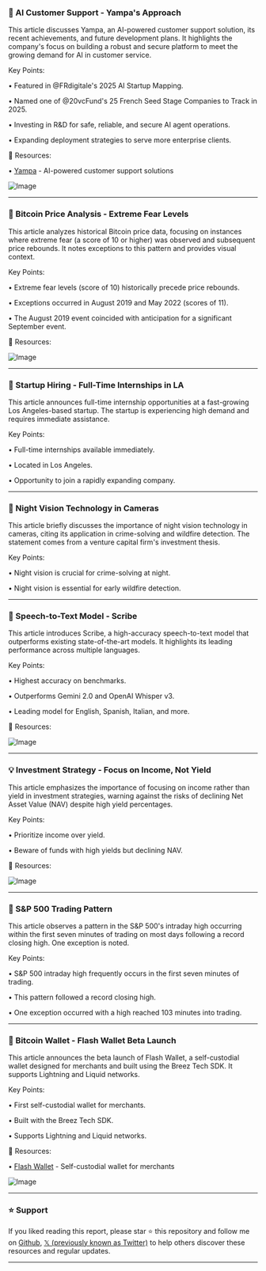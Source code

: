 ### 🚀 AI Customer Support - Yampa's Approach

This article discusses Yampa, an AI-powered customer support solution, its recent achievements, and future development plans.  It highlights the company's focus on building a robust and secure platform to meet the growing demand for AI in customer service.

Key Points:

• Featured in  @FRdigitale's 2025 AI Startup Mapping.


• Named one of @20vcFund's 25 French Seed Stage Companies to Track in 2025.


• Investing in R&D for safe, reliable, and secure AI agent operations.


• Expanding deployment strategies to serve more enterprise clients.


🔗 Resources:

• [Yampa](https://yampa.ai) - AI-powered customer support solutions

![Image](https://pbs.twimg.com/ext_tw_video_thumb/1895399704633966594/pu/img/CkwSvIHZKwGz-8my.jpg)



---
### 🤖 Bitcoin Price Analysis - Extreme Fear Levels

This article analyzes historical Bitcoin price data, focusing on instances where extreme fear (a score of 10 or higher) was observed and subsequent price rebounds.  It notes exceptions to this pattern and provides visual context.

Key Points:

• Extreme fear levels (score of 10) historically precede price rebounds.


• Exceptions occurred in August 2019 and May 2022 (scores of 11).


• The August 2019 event coincided with anticipation for a significant September event.


🔗 Resources:

![Image](https://pbs.twimg.com/media/GkyfhBMWYAARzZN?format=jpg&name=small)



---
### 🤖 Startup Hiring - Full-Time Internships in LA

This article announces full-time internship opportunities at a fast-growing Los Angeles-based startup. The startup is experiencing high demand and requires immediate assistance.

Key Points:

• Full-time internships available immediately.


• Located in Los Angeles.


• Opportunity to join a rapidly expanding company.



---
### 🤖 Night Vision Technology in Cameras

This article briefly discusses the importance of night vision technology in cameras, citing its application in crime-solving and wildfire detection.  The statement comes from a venture capital firm's investment thesis.

Key Points:

• Night vision is crucial for crime-solving at night.


•  Night vision is essential for early wildfire detection.



---
### 🤖 Speech-to-Text Model - Scribe

This article introduces Scribe, a high-accuracy speech-to-text model that outperforms existing state-of-the-art models. It highlights its leading performance across multiple languages.

Key Points:

• Highest accuracy on benchmarks.


• Outperforms Gemini 2.0 and OpenAI Whisper v3.


• Leading model for English, Spanish, Italian, and more.


🔗 Resources:

![Image](https://pbs.twimg.com/ext_tw_video_thumb/1894817532902543360/pu/img/kSC16U6sf6sjqpCW.jpg)



---
### 💡 Investment Strategy - Focus on Income, Not Yield

This article emphasizes the importance of focusing on income rather than yield in investment strategies, warning against the risks of declining Net Asset Value (NAV) despite high yield percentages.

Key Points:

• Prioritize income over yield.


• Beware of funds with high yields but declining NAV.



🔗 Resources:

![Image](https://pbs.twimg.com/media/Gk0OwSbWoAIWTyJ?format=png&name=small)



---
### 🤖 S&P 500 Trading Pattern

This article observes a pattern in the S&P 500's intraday high occurring within the first seven minutes of trading on most days following a record closing high.  One exception is noted.

Key Points:

• S&P 500 intraday high frequently occurs in the first seven minutes of trading.


• This pattern followed a record closing high.


• One exception occurred with a high reached 103 minutes into trading.



---
### 🚀 Bitcoin Wallet - Flash Wallet Beta Launch

This article announces the beta launch of Flash Wallet, a self-custodial wallet designed for merchants and built using the Breez Tech SDK.  It supports Lightning and Liquid networks.

Key Points:

• First self-custodial wallet for merchants.


• Built with the Breez Tech SDK.


• Supports Lightning and Liquid networks.


🔗 Resources:

• [Flash Wallet](https://paywithflash.com/wallet) - Self-custodial wallet for merchants

![Image](https://pbs.twimg.com/ext_tw_video_thumb/1895166595787304960/pu/img/6pPBNZ4pzFYD3myj.jpg)


---

### ⭐️ Support

If you liked reading this report, please star ⭐️ this repository and follow me on [Github](https://github.com/Drix10), [𝕏 (previously known as Twitter)](https://x.com/DRIX_10_) to help others discover these resources and regular updates.

---